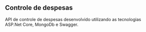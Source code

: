 ## Controle de despesas

API de controle de despesas desenvolvido utilizando as tecnologias ASP.Net Core, MongoDb e Swagger.
